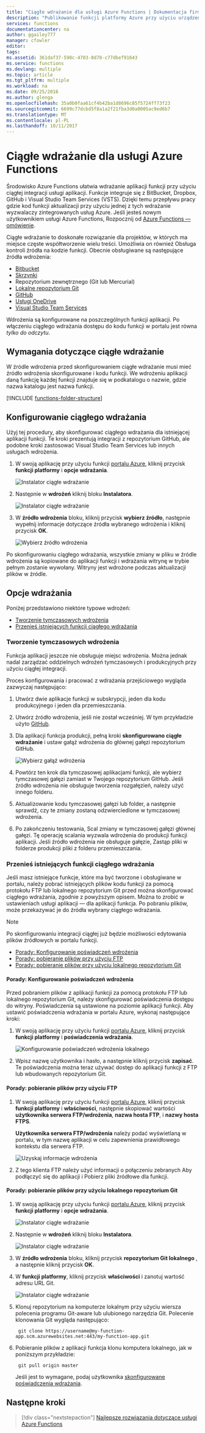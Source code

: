 ```yaml
---
title: "Ciągłe wdrażanie dla usługi Azure Functions | Dokumentacja firmy Microsoft"
description: "Publikowanie funkcji platformy Azure przy użyciu urządzenia ciągłego wdrażania usługi Azure App Service."
services: functions
documentationcenter: na
author: ggailey777
manager: cfowler
editor: 
tags: 
ms.assetid: 361daf37-598c-4703-8d78-c77dbef91643
ms.service: functions
ms.devlang: multiple
ms.topic: article
ms.tgt_pltfrm: multiple
ms.workload: na
ms.date: 09/25/2016
ms.author: glenga
ms.openlocfilehash: 35a0b0faa61cf4b42ba1d8696c85f5724ff73f23
ms.sourcegitcommit: 6699c77dcbd5f8a1a2f21fba3d0a0005ac9ed6b7
ms.translationtype: MT
ms.contentlocale: pl-PL
ms.lasthandoff: 10/11/2017
---
```

# <a name="continuous-deployment-for-azure-functions"></a>Ciągłe wdrażanie dla usługi Azure Functions
Środowisko Azure Functions ułatwia wdrażanie aplikacji funkcji przy użyciu ciągłej integracji usługi aplikacji. Funkcje integruje się z BitBucket, Dropbox, GitHub i Visual Studio Team Services (VSTS). Dzięki temu przepływu pracy gdzie kod funkcji aktualizacji przy użyciu jednej z tych wdrażanie wyzwalaczy zintegrowanych usług Azure. Jeśli jesteś nowym użytkownikiem usługi Azure Functions, Rozpocznij od [Azure Functions — omówienie](functions-overview.md).

Ciągłe wdrażanie to doskonałe rozwiązanie dla projektów, w których ma miejsce częste współtworzenie wielu treści. Umożliwia on również Obsługa kontroli źródła na kodzie funkcji. Obecnie obsługiwane są następujące źródła wdrożenia:

* [Bitbucket](https://bitbucket.org/)
* [Skrzynki](https://www.dropbox.com/)
* Repozytorium zewnętrznego (Git lub Mercurial)
* [Lokalne repozytorium Git](../app-service/app-service-deploy-local-git.md)
* [GitHub](https://github.com)
* [Usługi OneDrive](https://onedrive.live.com/)
* [Visual Studio Team Services](https://www.visualstudio.com/team-services/)

Wdrożenia są konfigurowane na poszczególnych funkcji aplikacji. Po włączeniu ciągłego wdrażania dostępu do kodu funkcji w portalu jest równa *tylko do odczytu*.

## <a name="continuous-deployment-requirements"></a>Wymagania dotyczące ciągłe wdrażanie

W źródle wdrożenia przed skonfigurowaniem ciągłe wdrażanie musi mieć źródło wdrożenia skonfigurowane i kodu funkcji. We wdrożeniu aplikacji daną funkcję każdej funkcji znajduje się w podkatalogu o nazwie, gdzie nazwa katalogu jest nazwa funkcji.  

[!INCLUDE [functions-folder-structure](../../includes/functions-folder-structure.md)]

## <a name="set-up-continuous-deployment"></a>Konfigurowanie ciągłego wdrażania
Użyj tej procedury, aby skonfigurować ciągłego wdrażania dla istniejącej aplikacji funkcji. Te kroki prezentują integracji z repozytorium GitHub, ale podobne kroki zastosować Visual Studio Team Services lub innych usługach wdrożenia.

1. W swoją aplikację przy użyciu funkcji [portalu Azure](https://portal.azure.com), kliknij przycisk **funkcji platformy** i **opcje wdrażania**. 
   
    ![Instalator ciągłe wdrażanie](./media/functions-continuous-deployment/setup-deployment.png)
 
2. Następnie w **wdrożeń** kliknij bloku **Instalatora**.
 
    ![Instalator ciągłe wdrażanie](./media/functions-continuous-deployment/setup-deployment-1.png)
   
2. W **źródło wdrożenia** bloku, kliknij przycisk **wybierz źródło**, następnie wypełnij informacje dotyczące źródła wybranego wdrożenia i kliknij przycisk **OK**.
   
    ![Wybierz źródło wdrożenia](./media/functions-continuous-deployment/choose-deployment-source.png)

Po skonfigurowaniu ciągłego wdrażania, wszystkie zmiany w pliku w źródle wdrożenia są kopiowane do aplikacji funkcji i wdrażania witrynę w trybie pełnym zostanie wywołany. Witryny jest wdrożone podczas aktualizacji plików w źródle.

## <a name="deployment-options"></a>Opcje wdrażania

Poniżej przedstawiono niektóre typowe wdrożeń:

- [Tworzenie tymczasowych wdrożenia](#staging)
- [Przenieś istniejących funkcji ciągłego wdrażania](#existing)

<a name="staging"></a>
### <a name="create-a-staging-deployment"></a>Tworzenie tymczasowych wdrożenia

Funkcja aplikacji jeszcze nie obsługuje miejsc wdrożenia. Można jednak nadal zarządzać oddzielnych wdrożeń tymczasowych i produkcyjnych przy użyciu ciągłej integracji.

Proces konfigurowania i pracować z wdrażania przejściowego wygląda zazwyczaj następująco:

1. Utwórz dwie aplikacje funkcji w subskrypcji, jeden dla kodu produkcyjnego i jeden dla przemieszczania. 

2. Utwórz źródło wdrożenia, jeśli nie został wcześniej. W tym przykładzie użyto [GitHub].

3. Dla aplikacji funkcja produkcji, pełną kroki **skonfigurowano ciągłe wdrażanie** i ustaw gałąź wdrożenia do głównej gałęzi repozytorium GitHub.
   
    ![Wybierz gałąź wdrożenia](./media/functions-continuous-deployment/choose-deployment-branch.png)

4. Powtórz ten krok dla tymczasowej aplikacjami funkcji, ale wybierz tymczasowej gałęzi zamiast w Twojego repozytorium GitHub. Jeśli źródło wdrożenia nie obsługuje tworzenia rozgałęzień, należy użyć innego folderu.
    
5. Aktualizowanie kodu tymczasowej gałęzi lub folder, a następnie sprawdź, czy te zmiany zostaną odzwierciedlone w tymczasowej wdrożenia.

6. Po zakończeniu testowania, Scal zmiany w tymczasowej gałęzi głównej gałęzi. Tę operację scalania wyzwala wdrożenia do produkcji funkcji aplikacji. Jeśli źródło wdrożenia nie obsługuje gałęzie, Zastąp pliki w folderze produkcji pliki z folderu przemieszczania.

<a name="existing"></a>
### <a name="move-existing-functions-to-continuous-deployment"></a>Przenieś istniejących funkcji ciągłego wdrażania
Jeśli masz istniejące funkcje, które ma być tworzone i obsługiwane w portalu, należy pobrać istniejących plików kodu funkcji za pomocą protokołu FTP lub lokalnego repozytorium Git przed można skonfigurować ciągłego wdrażania, zgodnie z powyższym opisem. Można to zrobić w ustawieniach usługi aplikacji — dla aplikacji funkcja. Po pobraniu plików, może przekazywać je do źródła wybrany ciągłego wdrażania.

> [!NOTE]
> Po skonfigurowaniu integracji ciągłej już będzie możliwości edytowania plików źródłowych w portalu funkcji.

- [Porady: Konfigurowanie poświadczeń wdrożenia](#credentials)
- [Porady: pobieranie plików przy użyciu FTP](#downftp)
- [Porady: pobieranie plików przy użyciu lokalnego repozytorium Git](#downgit)

<a name="credentials"></a>
#### <a name="how-to-configure-deployment-credentials"></a>Porady: Konfigurowanie poświadczeń wdrożenia
Przed pobraniem plików z aplikacji funkcji za pomocą protokołu FTP lub lokalnego repozytorium Git, należy skonfigurować poświadczenia dostępu do witryny. Poświadczenia są ustawione na poziomie aplikacji funkcji. Aby ustawić poświadczenia wdrażania w portalu Azure, wykonaj następujące kroki:

1. W swoją aplikację przy użyciu funkcji [portalu Azure](https://portal.azure.com), kliknij przycisk **funkcji platformy** i **poświadczenia wdrażania**.
   
    ![Konfigurowanie poświadczeń wdrożenia lokalnego](./media/functions-continuous-deployment/setup-deployment-credentials.png)

2. Wpisz nazwę użytkownika i hasło, a następnie kliknij przycisk **zapisać**. Te poświadczenia można teraz używać dostęp do aplikacji funkcji z FTP lub wbudowanych repozytorium Git.

<a name="downftp"></a>
#### <a name="how-to-download-files-using-ftp"></a>Porady: pobieranie plików przy użyciu FTP

1. W swoją aplikację przy użyciu funkcji [portalu Azure](https://portal.azure.com), kliknij przycisk **funkcji platformy** i **właściwości**, następnie skopiować wartości **użytkownika serwera FTP/wdrożenia**, **nazwa hosta FTP**, i **nazwy hosta FTPS**.  

    **Użytkownika serwera FTP/wdrożenia** należy podać wyświetlaną w portalu, w tym nazwę aplikacji w celu zapewnienia prawidłowego kontekstu dla serwera FTP.
   
    ![Uzyskaj informacje wdrożenia](./media/functions-continuous-deployment/get-deployment-credentials.png)

2. Z tego klienta FTP należy użyć informacji o połączeniu zebranych Aby podłączyć się do aplikacji i Pobierz pliki źródłowe dla funkcji.

<a name="downgit"></a>
#### <a name="how-to-download-files-using-a-local-git-repository"></a>Porady: pobieranie plików przy użyciu lokalnego repozytorium Git

1. W swoją aplikację przy użyciu funkcji [portalu Azure](https://portal.azure.com), kliknij przycisk **funkcji platformy** i **opcje wdrażania**. 
   
    ![Instalator ciągłe wdrażanie](./media/functions-continuous-deployment/setup-deployment.png)
 
2. Następnie w **wdrożeń** kliknij bloku **Instalatora**.
 
    ![Instalator ciągłe wdrażanie](./media/functions-continuous-deployment/setup-deployment-1.png)
   
2. W **źródło wdrożenia** bloku, kliknij przycisk **repozytorium Git lokalnego** , a następnie kliknij przycisk **OK**.

3. W **funkcji platformy**, kliknij przycisk **właściwości** i zanotuj wartość adresu URL Git. 
   
    ![Instalator ciągłe wdrażanie](./media/functions-continuous-deployment/get-local-git-deployment-url.png)

4. Klonuj repozytorium na komputerze lokalnym przy użyciu wiersza polecenia programu Git-aware lub ulubionego narzędzia Git. Polecenie klonowania Git wygląda następująco:
   
        git clone https://username@my-function-app.scm.azurewebsites.net:443/my-function-app.git

5. Pobieranie plików z aplikacji funkcja klonu komputera lokalnego, jak w poniższym przykładzie:
   
        git pull origin master
   
    Jeśli jest to wymagane, podaj użytkownika [skonfigurowane poświadczenia wdrażania](#credentials).  

[GitHub]: https://github.com/

## <a name="next-steps"></a>Następne kroki

> [!div class="nextstepaction"]
> [Najlepsze rozwiązania dotyczące usługi Azure Functions](functions-best-practices.md)
